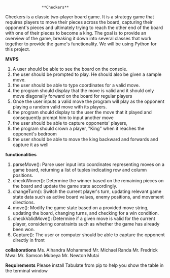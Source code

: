 					**Checkers** 
Checkers is a classic two-player board game. It is a strategy game that requires players to move their pieces across the board, capturing their opponent's pieces and ultimately trying to reach the other end of the board with one of their pieces to become a king. The  goal is to provide an overview of the game, breaking it down into several classes that work together to provide the game's functionality. We will be using Python for this project.

 **MVPS**
 1. A user should be able to see the board on the console.
 2. the user should be prompted to play. He should also be given a sample move.
 3. the user should be able to type coordinates for a valid move.
 5. the program should display that the move is valid and it should only move diagonally forward on the board for regular players
 6. Once the user inputs a valid move the program will play as the opponent playing a random valid move with its players.
 7. the program should display to the user the move that it played and consequently prompt him to input another move
 8. the user should be able to capture opponents' players,
 9. the program should crown a player, "King" when it reaches the opponent's bedroom
 10. the user should be able to move the king backward and forwards and capture it as well

**functionalities**
1. parseMove(): Parse user input into coordinates representing moves on a game board, returning a list of tuples indicating row and column positions.
2. checkWinner(): Determine the winner based on the remaining pieces on the board and update the game state accordingly.
3. changeTurn(): Switch the current player's turn, updating relevant game state data such as active board values, enemy positions, and movement directions.
4. move(): Modify the game state based on a provided move string, updating the board, changing turns, and checking for a win condition.
5. checkValidMove(): Determine if a given move is valid for the current player, considering constraints such as whether the game has already been won.
6. Capture(): The user or computer should be able to capture the opponent directly in front

**collaborations**
Ms. Alhandra Mohammed
Mr. Michael Randa
Mr. Fredrick Mwai
Mr. Samson Mubeya
Mr. Newton Mutai

**Requirements**
Please install Tabulate from pip to help you show the table in the terminal window